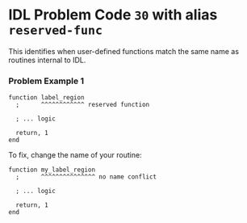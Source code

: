 # IDL Problem Code `30` with alias `reserved-func`

<!--@include: ./severity/internal_routine.md-->

This identifies when user-defined functions match the same name as routines internal to IDL.

### Problem Example 1

```idl{1,2}
function label_region
  ;      ^^^^^^^^^^^^ reserved function

  ; ... logic

  return, 1
end
```

To fix, change the name of your routine:

```idl{1,2}
function my_label_region
  ;      ^^^^^^^^^^^^^^^ no name conflict

  ; ... logic

  return, 1
end
```
